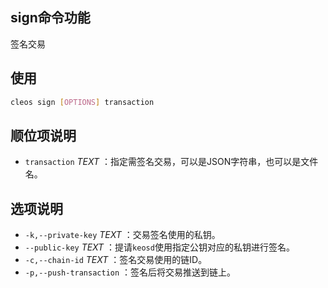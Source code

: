 ## sign命令功能

签名交易

## 使用

```sh
cleos sign [OPTIONS] transaction
```

## 顺位项说明

- `transaction` _TEXT_ ：指定需签名交易，可以是JSON字符串，也可以是文件名。

## 选项说明

- `-k,--private-key` _TEXT_ ：交易签名使用的私钥。
- `--public-key` _TEXT_ ：提请`keosd`使用指定公钥对应的私钥进行签名。
- `-c,--chain-id` _TEXT_ ：签名交易使用的链ID。
- `-p,--push-transaction` ：签名后将交易推送到链上。
